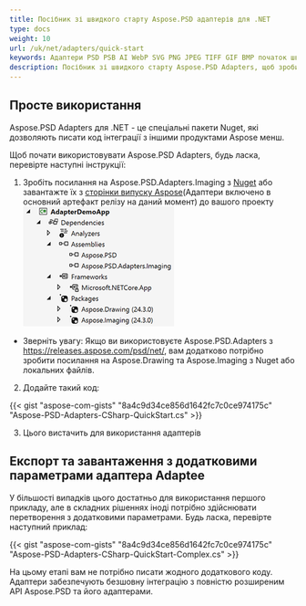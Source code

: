```yaml
---
title: Посібник зі швидкого старту Aspose.PSD адаптерів для .NET
type: docs
weight: 10
url: /uk/net/adapters/quick-start
keywords: Адаптери PSD PSB AI WebP SVG PNG JPEG TIFF GIF BMP початок швидко посібник
description: Посібник зі швидкого старту Aspose.PSD Adapters, щоб зробити інтеграцію з Aspose.Imaging легшою та швидшою.
---
```


## **Просте використання**

Aspose.PSD Adapters для .NET - це спеціальні пакети Nuget, які дозволяють писати код інтеграції з іншими продуктами Aspose менш.

Щоб почати використовувати Aspose.PSD Adapters, будь ласка, перевірте наступні інструкції:

1. Зробіть посилання на Aspose.PSD.Adapters.Imaging з [Nuget](https://www.nuget.org/aspose.psd.adapters.imaging) або завантажте їх з [сторінки випуску Aspose](https://releases.aspose.com/psd/net/)(Адаптери включено в основний артефакт релізу на даний момент) до вашого проекту
![Необхідні посилання](references.png)
* Зверніть увагу: Якщо ви використовуєте Aspose.PSD.Adapters з https://releases.aspose.com/psd/net/, вам додатково потрібно зробити посилання на Aspose.Drawing та Aspose.Imaging з Nuget або локальних файлів.

2. Додайте такий код:

{{< gist "aspose-com-gists" "8a4c9d34ce856d1642fc7c0ce974175c" "Aspose-PSD-Adapters-CSharp-QuickStart.cs" >}}

3. Цього вистачить для використання адаптерів

## **Експорт та завантаження з додатковими параметрами адаптера Adaptee**

У більшості випадків цього достатньо для використання першого прикладу, але в складних рішеннях іноді потрібно здійснювати перетворення з додатковими параметрами.
Будь ласка, перевірте наступний приклад:

{{< gist "aspose-com-gists" "8a4c9d34ce856d1642fc7c0ce974175c" "Aspose-PSD-Adapters-CSharp-QuickStart-Complex.cs" >}}

На цьому етапі вам не потрібно писати жодного додаткового коду. Адаптери забезпечують безшовну інтеграцію з повністю розширеним API Aspose.PSD та його адаптерами.
